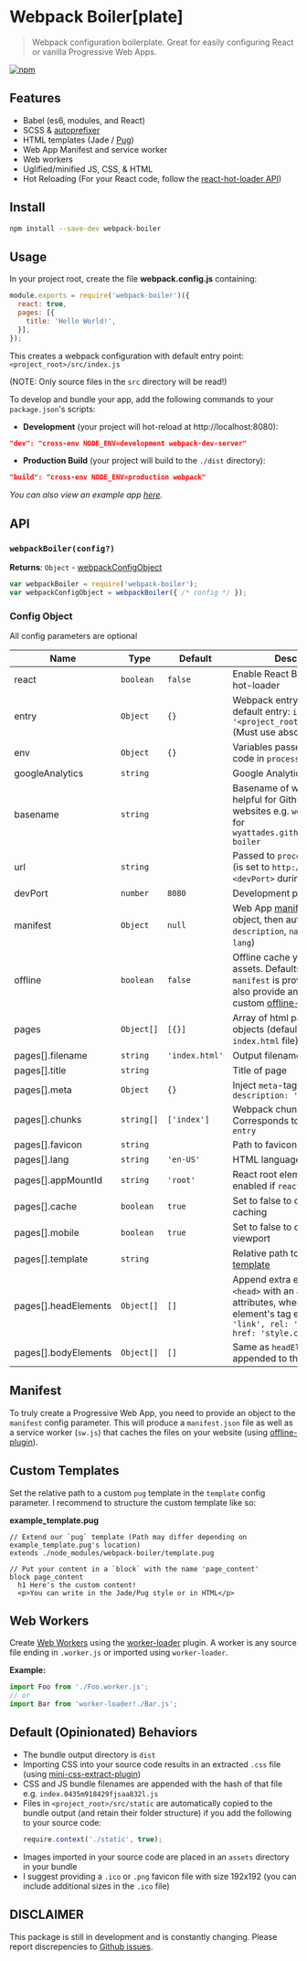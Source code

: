 # Webpack Boiler[plate]
> Webpack configuration boilerplate. Great for easily configuring React or vanilla Progressive Web Apps.

[![npm](https://badge.fury.io/js/webpack-boiler.svg)](https://badge.fury.io/js/webpack-boiler)

## Features
- Babel (es6, modules, and React)
- SCSS & [autoprefixer](https://github.com/postcss/autoprefixer)
- HTML templates (Jade / [Pug](https://pugjs.org))
- Web App Manifest and service worker
- Web workers
- Uglified/minified JS, CSS, & HTML
- Hot Reloading (For your React code, follow the [react-hot-loader API](https://github.com/gaearon/react-hot-loader#getting-started))

## Install
```bash
npm install --save-dev webpack-boiler
```

## Usage
In your project root, create the file __webpack.config.js__ containing:
```js
module.exports = require('webpack-boiler')({
  react: true,
  pages: [{
    title: 'Hello World!',
  }],
});
```
This creates a webpack configuration with default entry point: `<project_root>/src/index.js`

(NOTE: Only source files in the `src` directory will be read!)

To develop and bundle your app, add the following commands to your `package.json`'s scripts:
- __Development__ (your project will hot-reload at http://localhost:8080):
```json
"dev": "cross-env NODE_ENV=development webpack-dev-server"
```
- __Production Build__ (your project will build to the `./dist` directory):
```json
"build": "cross-env NODE_ENV=production webpack"
```

_You can also view an example app [here](https://github.com/wyattades/personal-site/)._

## API

### `webpackBoiler(config?)`

**Returns**: `Object` - [webpackConfigObject](https://webpack.js.org/configuration/)  

```js
var webpackBoiler = require('webpack-boiler');
var webpackConfigObject = webpackBoiler({ /* config */ });
```

### Config Object
All config parameters are optional

| Name | Type | Default | Description |
| --- | --- | --- | --- |
| react | `boolean` | `false` | Enable React Babel and react-hot-loader |
| entry | `Object` | `{}` | Webpack entry points. Has default entry: `index: '<project_root>/src/index.js'` (Must use absolute paths) |
| env | `Object` | `{}` | Variables passed to source code in `process.env` |
| googleAnalytics | `string` |  | Google Analytics ID |
| basename | `string` |  | Basename of website. This is helpful for GithubPages websites e.g. `webpack-boiler` for `wyattades.github.io/webpack-boiler` |
| url | `string` |  | Passed to `process.env` as `URL` (is set to `http://localhost:<devPort>` during development) |
| devPort | `number` | `8080` | Development port number |
| manifest | `Object` | `null` | Web App [manifest config](https://developer.mozilla.org/en-US/docs/Web/Manifest) (if object, then autofills `description`, `name`, `icons`, and `lang`) |
| offline | `boolean` | `false` | Offline cache your bundle assets. Defaults to `true` if `manifest` is provided. You can also provide an Object for custom [offline-plugin](https://github.com/NekR/offline-plugin/blob/master/docs/options.md) options |
| pages | `Object[]` | `[{}]` | Array of html page config objects (defaults to a single `index.html` file) |
| pages[].filename | `string` | `'index.html'` | Output filename |
| pages[].title | `string` |  | Title of page |
| pages[].meta | `Object` | `{}` | Inject `meta`-tags e.g. `{ description: 'wow!' }` |
| pages[].chunks | `string[]` | `['index']` | Webpack chunks to include. Corresponds to the keys in `entry` |
| pages[].favicon | `string` |  | Path to favicon.ico |
| pages[].lang | `string` | `'en-US'` | HTML language |
| pages[].appMountId | `string` | `'root'` | React root element ID. Only enabled if `react=true` |
| pages[].cache | `boolean` | `true` | Set to false to disable page caching |
| pages[].mobile | `boolean` | `true` | Set to false to disable mobile viewport |
| pages[].template | `string` |  | Relative path to [custom pug template](#custom-templates) |
| pages[].headElements | `Object[]` | `[]` | Append extra elements to `<head>` with an array of element attributes, where `tag` is the element's tag e.g. `[{ tag: 'link', rel: 'stylesheet', href: 'style.css' }]` |
| pages[].bodyElements | `Object[]` | `[]` | Same as `headElements` but appended to the end of `<body>` |

## Manifest
To truly create a Progressive Web App, you need to provide an object to the `manifest` config parameter. This will produce a `manifest.json` file as well as a service worker
(`sw.js`) that caches the files on your website (using [offline-plugin](https://www.npmjs.com/package/offline-plugin)).

## Custom Templates
Set the relative path to a custom `pug` template in the `template` config parameter. I recommend to structure the custom template like so:

__example_template.pug__
```pug
// Extend our `pug` template (Path may differ depending on example_template.pug's location)
extends ./node_modules/webpack-boiler/template.pug

// Put your content in a `block` with the name 'page_content'
block page_content
  h1 Here's the custom content!
  <p>You can write in the Jade/Pug style or in HTML</p>
```

## Web Workers
Create [Web Workers](https://developer.mozilla.org/en-US/docs/Web/API/Web_Workers_API/Using_web_workers) using the [worker-loader](https://github.com/webpack-contrib/worker-loader) plugin.
A worker is any source file ending in `.worker.js` or imported using `worker-loader`. 

__Example:__
```js
import Foo from './Foo.worker.js';
// or
import Bar from 'worker-loader!./Bar.js';
```

## Default (Opinionated) Behaviors
- The bundle output directory is `dist`
- Importing CSS into your source code results in an extracted `.css` file (using [mini-css-extract-plugin](https://github.com/webpack-contrib/mini-css-extract-plugin))
- CSS and JS bundle filenames are appended with the hash of that file e.g. `index.0435m918429fjsaa832l.js`
- Files in `<project_root>/src/static` are automatically copied to the bundle output (and retain their folder structure) if you add the following to your source code:
  ```js
  require.context('./static', true);
  ```
- Images imported in your source code are placed in an `assets` directory in your bundle
- I suggest providing a `.ico` or `.png` favicon file with size 192x192 (you can include additional sizes in the `.ico` file)

## DISCLAIMER
This package is still in development and is constantly changing. Please report discrepencies to [Github issues](https://github.com/wyattades/webpack-boiler/issues).
